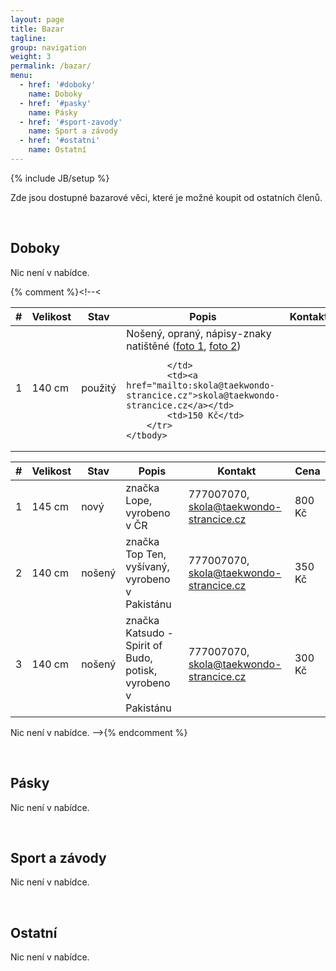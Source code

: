 ```yaml
---
layout: page
title: Bazar
tagline: 
group: navigation
weight: 3
permalink: /bazar/
menu:
  - href: '#doboky'
    name: Doboky
  - href: '#pasky'
    name: Pásky
  - href: '#sport-zavody'
    name: Sport a závody
  - href: '#ostatni'
    name: Ostatní
---
```

{% include JB/setup %}

Zde jsou dostupné bazarové věci, které je možné koupit od ostatních členů.

<a id="doboky" class="shifted-anchor">&nbsp;</a>

## Doboky

Nic není v nabídce.

{% comment %}<!--<
<table class="table table-condensed table-striped table-bordered">
	<thead>
		<tr>
			<th>#</th>
			<th>Velikost</th>
			<th>Stav</th>
			<th>Popis</th>
			<th>Kontakt</th>
			<th>Cena</th>
		</tr>
	</thead>
	<tbody>
		<tr>
			<td>1</td>
			<td>140 cm</td>
			<td>použitý</td>
			<td>Nošený, opraný, nápisy-znaky natištěné (<a href="{{ site.url }}/files/img/bazar-dobok-fj-1.jpg">foto 1</a>, <a href="{{ site.url }}/files/img/bazar-dobok-fj-2.jpg">foto 2</a>)
			
			</td>
			<td><a href="mailto:skola@taekwondo-strancice.cz">skola@taekwondo-strancice.cz</a></td>
			<td>150 Kč</td>
		</tr>
	</tbody>
</table>

<table class="table table-condensed table-striped table-bordered">
	<thead>
		<tr>
			<th>#</th>
			<th>Velikost</th>
			<th>Stav</th>
			<th>Popis</th>
			<th>Kontakt</th>
			<th>Cena</th>
		</tr>
	</thead>
	<tbody>
		<tr>
			<td>1</td>
			<td>145 cm</td>
			<td>nový</td>
			<td>značka Lope, vyrobeno v ČR</td>
			<td>777007070, <a href="mailto:skola@taekwondo-strancice.cz">skola@taekwondo-strancice.cz</a></td>
			<td>800 Kč</td>
		</tr>
		<tr>
			<td>2</td>
			<td>140 cm</td>
			<td>nošený</td>
			<td>značka Top Ten, vyšívaný, vyrobeno v Pakistánu</td>
			<td>777007070, <a href="mailto:skola@taekwondo-strancice.cz">skola@taekwondo-strancice.cz</a></td>
			<td>350 Kč</td>
		</tr>
		<tr>
			<td>3</td>
			<td>140 cm</td>
			<td>nošený</td>
			<td>značka Katsudo - Spirit of Budo, potisk, vyrobeno v Pakistánu</td>
			<td>777007070, <a href="mailto:skola@taekwondo-strancice.cz">skola@taekwondo-strancice.cz</a></td>
			<td>300 Kč</td>
		</tr>
	</tbody>
</table>
Nic není v nabídce.
-->{% endcomment %}

<a id="pasky" class="shifted-anchor">&nbsp;</a>

## Pásky 

Nic není v nabídce.

<a id="sport-zavody" class="shifted-anchor">&nbsp;</a>

## Sport a závody

Nic není v nabídce.

<a id="ostatni" class="shifted-anchor">&nbsp;</a>

## Ostatní 

Nic není v nabídce.
